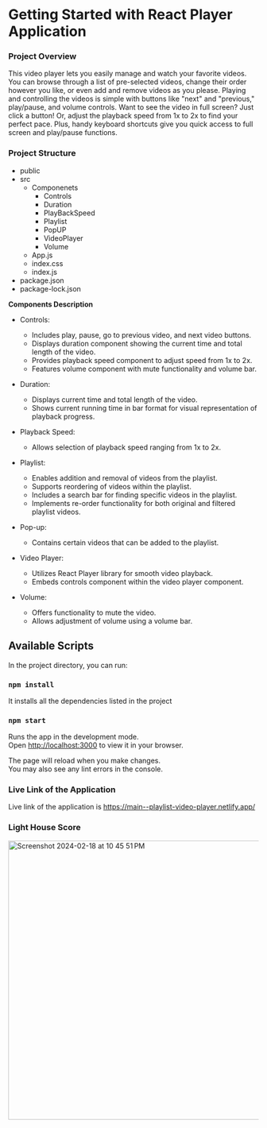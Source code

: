 # Getting Started with React Player Application


### Project Overview
This video player lets you easily manage and watch your favorite videos. You can browse through a list of pre-selected videos, change their order however you like, or even add and remove videos as you please. Playing and controlling the videos is simple with buttons like "next" and "previous," play/pause, and volume controls. Want to see the video in full screen? Just click a button! Or, adjust the playback speed from 1x to 2x to find your perfect pace. Plus, handy keyboard shortcuts give you quick access to full screen and play/pause functions.



### Project Structure
- public
- src
  - Componenets
    - Controls 
    - Duration
    - PlayBackSpeed
    - Playlist
    - PopUP
    - VideoPlayer
    - Volume
  - App.js
  - index.css
  - index.js
- package.json
- package-lock.json

**Components Description**
- Controls:
  - Includes play, pause, go to previous video, and next video buttons.
  - Displays duration component showing the current time and total length of the video.
  - Provides playback speed component to adjust speed from 1x to 2x.
  - Features volume component with mute functionality and volume bar.

- Duration:
  - Displays current time and total length of the video.
  - Shows current running time in bar format for visual representation of playback progress.

- Playback Speed:
  - Allows selection of playback speed ranging from 1x to 2x.


- Playlist:
  - Enables addition and removal of videos from the playlist.
  - Supports reordering of videos within the playlist.
  - Includes a search bar for finding specific videos in the playlist.
  - Implements re-order functionality for both original and filtered playlist videos.

- Pop-up:
  -  Contains certain videos that can be added to the playlist.

- Video Player:
  - Utilizes React Player library for smooth video playback.
  - Embeds controls component within the video player component.

- Volume:
  - Offers functionality to mute the video.
  - Allows adjustment of volume using a volume bar.


## Available Scripts

In the project directory, you can run:

### `npm install`

It installs all the dependencies listed in the project

### `npm start`

Runs the app in the development mode.\
Open [http://localhost:3000](http://localhost:3000) to view it in your browser.

The page will reload when you make changes.\
You may also see any lint errors in the console.

### Live Link of the Application

Live link of the application is
[
](https://main--playlist-video-player.netlify.app/)https://main--playlist-video-player.netlify.app/



### Light House Score

<img width="562" alt="Screenshot 2024-02-18 at 10 45 51 PM" src="https://github.com/SaiChandra9/video-player/assets/142481299/24c61d51-6cb2-4661-bae9-e0ff4194a251">







